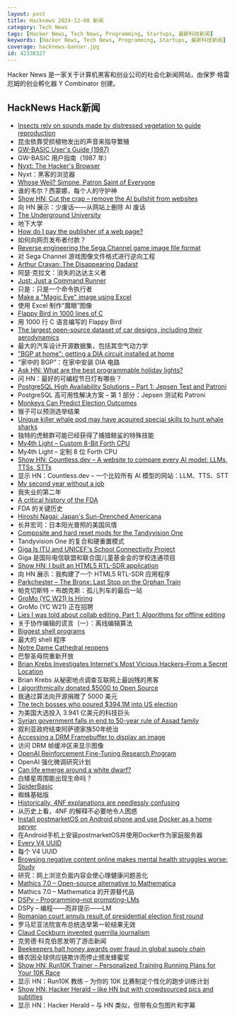 ```yaml
---
layout: post
title: Hacknews 2024-12-08 新闻
category: Tech News
tags: [Hacker News, Tech News, Programming, Startups, 最新科技新闻]
keywords: [Hacker News, Tech News, Programming, Startups, 最新科技新闻]
coverage: hacknews-banner.jpg
id: 42338327
---
```


Hacker News 是一家关于计算机黑客和创业公司的社会化新闻网站，由保罗·格雷厄姆的创业孵化器 Y Combinator 创建。

## HackNews Hack新闻

- [Insects rely on sounds made by distressed vegetation to guide reproduction](https://www.nytimes.com/2024/12/06/science/moths-hearing-plant-sounds.html)
- 昆虫依靠受损植物发出的声音来指导繁殖
- [GW-BASIC User's Guide (1987)](http://www.antonis.de/qbebooks/gwbasman/)
- GW-BASIC 用户指南（1987 年）
- [Nyxt: The Hacker's Browser](https://nyxt.atlas.engineer/)
- Nyxt：黑客的浏览器
- [Whose Weil? Simone, Patron Saint of Everyone](https://www.thedriftmag.com/whose-weil/)
- 谁的韦尔？西蒙娜，每个人的守护神
- [Show HN: Cut the crap – remove the AI bullshit from websites](https://cut-the-crab.streamlit.app/)
- 向 HN 展示：少废话——从网站上删除 AI 废话
- [The Underground University](https://aeon.co/essays/how-a-cold-war-underground-university-smuggled-in-western-ideas)
- 地下大学
- [How do I pay the publisher of a web page?](https://sethmlarson.dev/how-to-i-pay-for-a-web-page)
- 如何向网页发布者付款？
- [Reverse engineering the Sega Channel game image file format](https://www.infochunk.com/schannel/index.html)
- 对 Sega Channel 游戏图像文件格式进行逆向工程
- [Arthur Cravan: The Disappearing Dadaist](https://www.historytoday.com/archive/missing-pieces/arthur-cravan-disappearing-dadaist)
- 阿瑟·克拉文：消失的达达主义者
- [Just: Just a Command Runner](https://just.systems/)
- 只是：只是一个命令执行者
- [Make a "Magic Eye" image using Excel](https://divisbyzero.com/2024/11/30/make-a-magic-eye-image-using-excel/)
- 使用 Excel 制作“魔眼”图像
- [Flappy Bird in 1000 lines of C](https://github.com/alxyng/flappybird)
- 用 1000 行 C 语言编写的 Flappy Bird
- [The largest open-source dataset of car designs, including their aerodynamics](https://news.mit.edu/2024/design-future-car-with-8000-design-options-1205)
- 最大的汽车设计开源数据集，包括其空气动力学
- ["BGP at home": getting a DIA circuit installed at home](https://aaka.sh/posts/20230129-bgp-at-home.html)
- “家中的 BGP”：在家中安装 DIA 电路
- [Ask HN: What are the best programmable holiday lights?]()
- 问 HN：最好的可编程节日灯有哪些？
- [PostgreSQL High Availability Solutions – Part 1: Jepsen Test and Patroni](https://www.binwang.me/2024-12-02-PostgreSQL-High-Availability-Solutions-Part-1.html)
- PostgreSQL 高可用性解决方案 – 第 1 部分：Jepsen 测试和 Patroni
- [Monkeys Can Predict Election Outcomes](https://www.stevestewartwilliams.com/p/monkeys-can-predict-election-outcomes)
- 猴子可以预测选举结果
- [Unique killer whale pod may have acquired special skills to hunt whale sharks](https://phys.org/news/2024-11-unique-killer-whale-pod-special.html)
- 独特的虎鲸群可能已经获得了捕猎鲸鲨的特殊技能
- [My4th Light – Custom 8-Bit Forth CPU](http://mynor.org/my4th_xs.htm)
- My4th Light – 定制 8 位 Forth CPU
- [Show HN: Countless.dev – A website to compare every AI model: LLMs, TTSs, STTs](https://countless.dev/)
- 显示 HN：Countless.dev – 一个比较所有 AI 模型的网站：LLM、TTS、STT
- [My second year without a job](https://shilin.ca/my-second-year-without-job/)
- 我失业的第二年
- [A critical history of the FDA](https://www.midwesterndoctor.com/p/the-fdas-war-against-americas-health)
- FDA 的关键历史
- [Hiroshi Nagai: Japan's Sun-Drenched Americana](https://www.tokyocowboy.co/articles/uy1r8j003qdvb4ozr4qgplhd3yujyn)
- 长井宏司：日本阳光普照的美国风情
- [Composite and hard reset mods for the Tandyvision One](http://oldvcr.blogspot.com/2024/12/composite-and-hard-reset-mods-for.html)
- Tandyvision One 的复合和硬重置模式
- [Giga Is ITU and UNICEF's School Connectivity Project](https://spectrum.ieee.org/school-internet-connectivity-globally-giga)
- Giga 是国际电信联盟和联合国儿童基金会的学校连通项目
- [Show HN: I built an HTML5 RTL-SDR application](https://radio.ea1iti.es/)
- 向 HN 展示：我构建了一个 HTML5 RTL-SDR 应用程序
- [Parkchester – The Bronx: Last Stop on the Orphan Train](https://theneighborhoods.substack.com/p/parkchester-the-bronx)
- 帕克切斯特 – 布朗克斯：孤儿列车的最后一站
- [GroMo (YC W21) Is Hiring](https://www.ycombinator.com/companies/gromo/jobs/pZHrmBK-senior-executive-finance)
- GroMo (YC W21) 正在招聘
- [Lies I was told about collab editing, Part 1: Algorithms for offline editing](https://www.moment.dev/blog/lies-i-was-told-pt-1)
- 关于协作编辑的谎言（一）：离线编辑算法
- [Biggest shell programs](https://github.com/oils-for-unix/oils/wiki/The-Biggest-Shell-Programs-in-the-World)
- 最大的 shell 程序
- [Notre Dame Cathedral reopens](https://apnews.com/article/notre-dame-paris-latest-e50813cf016f08607c20ab115bc4b153)
- 巴黎圣母院重新开放
- [Brian Krebs Investigates Internet's Most Vicious Hackers–From a Secret Location](https://www.wsj.com/tech/cybersecurity/hacking-brian-krebs-snowflake-waifu-49b87fce)
- Brian Krebs 从秘密地点调查互联网上最凶残的黑客
- [I algorithmically donated $5000 to Open Source](https://kvinogradov.com/algo-sponsors/)
- 我通过算法向开源捐赠了 5000 美元
- [The tech bosses who poured $394.1M into US election](https://www.theguardian.com/us-news/2024/dec/07/campaign-spending-crypto-tech-influence)
- 为美国大选投入 3.941 亿美元的科技巨头
- [Syrian government falls in end to 50-year rule of Assad family](https://apnews.com/article/syria-assad-sweida-daraa-homs-hts-qatar-7f65823bbf0a7bd331109e8dff419430)
- 叙利亚政府结束阿萨德家族50年统治
- [Accessing a DRM Framebuffer to display an image](https://embear.ch/blog/drm-framebuffer)
- 访问 DRM 帧缓冲区来显示图像
- [OpenAI Reinforcement Fine-Tuning Research Program](https://openai.com/form/rft-research-program/)
- OpenAI 强化微调研究计划
- [Can life emerge around a white dwarf?](https://www.centauri-dreams.org/2024/12/06/can-life-emerge-around-a-white-dwarf/)
- 白矮星周围能出现生命吗？
- [SpiderBasic](https://www.spiderbasic.com/)
- 蜘蛛基础版
- [Historically, 4NF explanations are needlessly confusing](https://minimalmodeling.substack.com/p/historically-4nf-explanations-are)
- 从历史上看，4NF 的解释不必要地令人困惑
- [Install postmarketOS on Android phone and use Docker as a home server](https://crackoverflow.com/docs/system_administration/containerization/install-docker-natively-on-android-phone-and-use-it-as-a-home-server/)
- 在Android手机上安装postmarketOS并使用Docker作为家庭服务器
- [Every V4 UUID](https://everyuuid.com/)
- 每个 V4 UUID
- [Browsing negative content online makes mental health struggles worse: Study](https://news.mit.edu/2024/study-browsing-negative-content-online-makes-mental-health-struggles-worse-1205)
- 研究：网上浏览负面内容会使心理健康问题恶化
- [Mathics 7.0 – Open-source alternative to Mathematica](https://github.com/Mathics3/mathics-core/releases/tag/7.0.0)
- Mathics 7.0 – Mathematica 的开源替代品
- [DSPy – Programming–not prompting–LMs](https://dspy.ai/)
- DSPy – 编程——而非提示——LM
- [Romanian court annuls result of presidential election first round](https://www.bbc.com/news/articles/cn4x2epppego)
- 罗马尼亚法院宣布总统选举第一轮结果无效
- [Claud Cockburn invented guerrilla journalism](https://jacobin.com/2024/12/claud-cockburn-guerrilla-journalism-left/)
- 克劳德·科克伯恩发明了游击新闻
- [Beekeepers halt honey awards over fraud in global supply chain](https://www.theguardian.com/business/2024/nov/30/beekeepers-halt-honey-awards)
- 蜂农因全球供应链欺诈而停止颁发蜂蜜奖
- [Show HN: Run10K Trainer – Personalized Training Running Plans for Your 10K Race](https://www.run10ktrainer.com/)
- 显示 HN：Run10K 教练 – 为你的 10K 比赛制定个性化的跑步训练计划
- [Show HN: Hacker Herald – like HN but with crowdsourced pics and subtitles](https://hackerherald.com/)
- 显示 HN：Hacker Herald – 与 HN 类似，但带有众包图片和字幕


